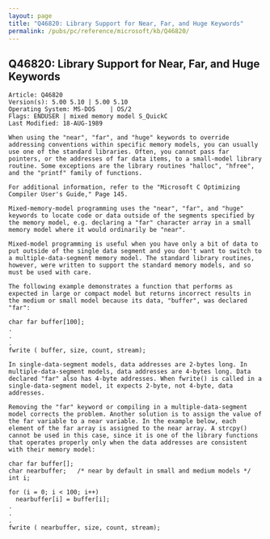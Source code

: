 ```yaml
---
layout: page
title: "Q46820: Library Support for Near, Far, and Huge Keywords"
permalink: /pubs/pc/reference/microsoft/kb/Q46820/
---
```


## Q46820: Library Support for Near, Far, and Huge Keywords

	Article: Q46820
	Version(s): 5.00 5.10 | 5.00 5.10
	Operating System: MS-DOS    | OS/2
	Flags: ENDUSER | mixed memory model S_QuickC
	Last Modified: 18-AUG-1989
	
	When using the "near", "far", and "huge" keywords to override
	addressing conventions within specific memory models, you can usually
	use one of the standard libraries. Often, you cannot pass far
	pointers, or the addresses of far data items, to a small-model library
	routine. Some exceptions are the library routines "halloc", "hfree",
	and the "printf" family of functions.
	
	For additional information, refer to the "Microsoft C Optimizing
	Compiler User's Guide," Page 145.
	
	Mixed-memory-model programming uses the "near", "far", and "huge"
	keywords to locate code or data outside of the segments specified by
	the memory model, e.g. declaring a "far" character array in a small
	memory model where it would ordinarily be "near".
	
	Mixed-model programming is useful when you have only a bit of data to
	put outside of the single data segment and you don't want to switch to
	a multiple-data-segment memory model. The standard library routines,
	however, were written to support the standard memory models, and so
	must be used with care.
	
	The following example demonstrates a function that performs as
	expected in large or compact model but returns incorrect results in
	the medium or small model because its data, "buffer", was declared
	"far":
	
	char far buffer[100];
	.
	.
	.
	fwrite ( buffer, size, count, stream);
	
	In single-data-segment models, data addresses are 2-bytes long. In
	multiple-data-segment models, data addresses are 4-bytes long. Data
	declared "far" also has 4-byte addresses. When fwrite() is called in a
	single-data-segment model, it expects 2-byte, not 4-byte, data
	addresses.
	
	Removing the "far" keyword or compiling in a multiple-data-segment
	model corrects the problem. Another solution is to assign the value of
	the far variable to a near variable. In the example below, each
	element of the far array is assigned to the near array. A strcpy()
	cannot be used in this case, since it is one of the library functions
	that operates properly only when the data addresses are consistent
	with their memory model:
	
	char far buffer[];
	char nearbuffer;   /* near by default in small and medium models */
	int i;
	
	for (i = 0; i < 100; i++)
	  nearbuffer[i] = buffer[i];
	.
	.
	.
	fwrite ( nearbuffer, size, count, stream);
